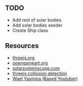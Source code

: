 ## TODO
- Add rest of solar bodies
- Add solar bodies seeder
- Create Ship class

## Resources
- [threejs.org](https://threejs.org/)
- [opengameart.org](https://opengameart.org/)
- [solarsystemscope.com](https://www.solarsystemscope.com/textures/)
- [threejs collission detection](https://www.youtube.com/watch?v=9H3HPq-BTMo&ab_channel=flanniganable)
- [Wael Yasmina (Based Youtuber)](https://www.youtube.com/@WaelYasmina)
